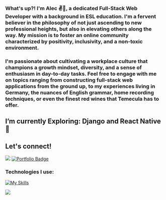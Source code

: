 ### What's up?! I'm Alec ✌️🎸, a dedicated Full-Stack Web Developer with a background in ESL education. I'm a fervent believer in the philosophy of not just ascending to new professional heights, but also in elevating others along the way. My mission is to foster an online community characterized by positivity, inclusivity, and a non-toxic environment.

### I'm passionate about cultivating a workplace culture that champions a growth mindset, diversity, and a sense of enthusiasm in day-to-day tasks. Feel free to engage with me on topics ranging from constructing full-stack web applications from the ground up, to my experiences living in Germany, the nuances of English grammar, home recording techniques, or even the finest red wines that Temecula has to offer.


## I’m currently Exploring: Django and React Native 🌱



## Let's connect! 
<a href="https://www.linkedin.com/in/alec-venida-66793979/"><img src="https://skillicons.dev/icons?i=linkedin" /></a> <a href="https://avenida714.github.io/"><img src="https://img.shields.io/badge/Portfolio-%23000000.svg?style=for-the-badge&color=f61c0d&logoColor=#f61c0d" alt="Portfolio Badge"/></a>


### Technologies I use:
[![My Skills](https://skillicons.dev/icons?i=js,python,react,redux,html,css,ts,sequelize,wordpress,vscode,postgres,postman,nodejs,docker,express,django,flask,bootstrap,sass,aws,sqlite,git)](https://skillicons.dev)


![](https://komarev.com/ghpvc/?username=avenida714&color=f61c0d&style=flat-square)
